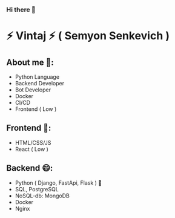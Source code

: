 ### Hi there 👋
# ⚡ Vintaj ⚡ ( Semyon Senkevich ) 
## About me 🌱:  
 - Python Language 
 - Backend Developer
 - Bot Developer
 - Docker
 - CI/CD 
 - Frontend ( Low )
## Frontend 🤔:
 - HTML/CSS/JS
 - React ( Low ) 
## Backend 😄: 
 - Python ( Django, FastApi, Flask ) 🔭
 - SQL, PostgreSQL
 - NoSQL-db: MongoDB
 - Docker 
 - Nginx
<!--
**Vintaj/Vintaj** is a ✨ _special_ ✨ repository because its `README.md` (this file) appears on your GitHub profile.

Here are some ideas to get you started:

- 🔭 I’m currently working on ...
- 🌱 I’m currently learning ...
- 👯 I’m looking to collaborate on ...
- 🤔 I’m looking for help with ...
- 💬 Ask me about ...
- 📫 How to reach me: ...
- 😄 Pronouns: ...
- ⚡ Fun fact: ...
-->
